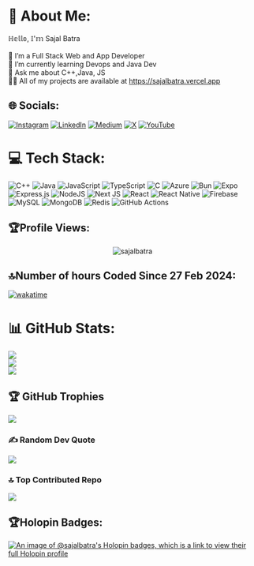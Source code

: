 # 💫 About Me:
ℍ𝕖𝕝𝕝𝕠, 𝕀'𝕞 Sajal Batra<br><br>🔭 I’m a Full Stack Web and App Developer<br>🌱 I’m currently learning Devops and Java Dev<br>💬 Ask me about C++,Java, JS <br>👨‍💻 All of my projects are available at https://sajalbatra.vercel.app



## 🌐 Socials:
[![Instagram](https://img.shields.io/badge/Instagram-%23E4405F.svg?logo=Instagram&logoColor=white)](https://instagram.com/sajalbatra.js) [![LinkedIn](https://img.shields.io/badge/LinkedIn-%230077B5.svg?logo=linkedin&logoColor=white)](https://linkedin.com/in/sajal-batra) [![Medium](https://img.shields.io/badge/Medium-12100E?logo=medium&logoColor=white)](https://medium.com/@sajalbatra) [![X](https://img.shields.io/badge/X-black.svg?logo=X&logoColor=white)](https://x.com/sajal_batra) [![YouTube](https://img.shields.io/badge/YouTube-%23FF0000.svg?logo=YouTube&logoColor=white)](https://youtube.com/@sajalbatra) 

# 💻 Tech Stack:
![C++](https://img.shields.io/badge/c++-%2300599C.svg?style=for-the-badge&logo=c%2B%2B&logoColor=white) ![Java](https://img.shields.io/badge/java-%23ED8B00.svg?style=for-the-badge&logo=openjdk&logoColor=white) ![JavaScript](https://img.shields.io/badge/javascript-%23323330.svg?style=for-the-badge&logo=javascript&logoColor=%23F7DF1E) ![TypeScript](https://img.shields.io/badge/typescript-%23007ACC.svg?style=for-the-badge&logo=typescript&logoColor=white) ![C](https://img.shields.io/badge/c-%2300599C.svg?style=for-the-badge&logo=c&logoColor=white) ![Azure](https://img.shields.io/badge/azure-%230072C6.svg?style=for-the-badge&logo=microsoftazure&logoColor=white) ![Bun](https://img.shields.io/badge/Bun-%23000000.svg?style=for-the-badge&logo=bun&logoColor=white) ![Expo](https://img.shields.io/badge/expo-1C1E24?style=for-the-badge&logo=expo&logoColor=#D04A37) ![Express.js](https://img.shields.io/badge/express.js-%23404d59.svg?style=for-the-badge&logo=express&logoColor=%2361DAFB) ![NodeJS](https://img.shields.io/badge/node.js-6DA55F?style=for-the-badge&logo=node.js&logoColor=white) ![Next JS](https://img.shields.io/badge/Next-black?style=for-the-badge&logo=next.js&logoColor=white) ![React](https://img.shields.io/badge/react-%2320232a.svg?style=for-the-badge&logo=react&logoColor=%2361DAFB) ![React Native](https://img.shields.io/badge/react_native-%2320232a.svg?style=for-the-badge&logo=react&logoColor=%2361DAFB) ![Firebase](https://img.shields.io/badge/firebase-a08021?style=for-the-badge&logo=firebase&logoColor=ffcd34) ![MySQL](https://img.shields.io/badge/mysql-4479A1.svg?style=for-the-badge&logo=mysql&logoColor=white) ![MongoDB](https://img.shields.io/badge/MongoDB-%234ea94b.svg?style=for-the-badge&logo=mongodb&logoColor=white) ![Redis](https://img.shields.io/badge/redis-%23DD0031.svg?style=for-the-badge&logo=redis&logoColor=white) ![GitHub Actions](https://img.shields.io/badge/github%20actions-%232671E5.svg?style=for-the-badge&logo=githubactions&logoColor=white)

## 🏆Profile Views:
<p align="center"> <img src="https://komarev.com/ghpvc/?username=sajalbatra&label=Profile%20views&color=0e75b6&style=flat" alt="sajalbatra" /> </p>

## 🔝Number of hours Coded Since 27 Feb 2024:
[![wakatime](https://wakatime.com/badge/user/018dea58-3112-4f1e-97eb-2f6d4dafd509.svg)](https://wakatime.com/@018dea58-3112-4f1e-97eb-2f6d4dafd509)

# 📊 GitHub Stats:
![](https://github-readme-stats.vercel.app/api?username=sajalbatra&theme=dark&hide_border=false&include_all_commits=true&count_private=true)<br/>
![](https://github-readme-streak-stats.herokuapp.com/?user=sajalbatra&theme=dark&hide_border=false)<br/>
![](https://github-readme-stats.vercel.app/api/top-langs/?username=sajalbatra&theme=dark&hide_border=false&include_all_commits=true&count_private=true&layout=compact)

## 🏆 GitHub Trophies
![](https://github-profile-trophy.vercel.app/?username=sajalbatra&theme=radical&no-frame=false&no-bg=true&margin-w=4)

### ✍️ Random Dev Quote
![](https://quotes-github-readme.vercel.app/api?type=horizontal&theme=radical)

### 🔝 Top Contributed Repo
![](https://github-contributor-stats.vercel.app/api?username=sajalbatra&limit=5&theme=dark&combine_all_yearly_contributions=true)

## 🏆Holopin Badges:

[![An image of @sajalbatra's Holopin badges, which is a link to view their full Holopin profile](https://holopin.me/sajalbatra)](https://holopin.io/@sajalbatra)

